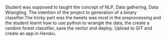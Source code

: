 
Student was supposed to taught the concept of NLP, Data gathering, Data Wrangling. The intention of the project to generation of a binary classifier.The tricky part was the tweets was most in the preprocessing and the student learnt how to use python to wrangle the data, the create a random forest classifier, save the vector and deploy. Upload to GIT and create an app in Heroku.
